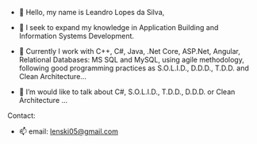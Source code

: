 - 👋 Hello, my name is Leandro Lopes da Silva,  
- 👀 I seek to expand my knowledge in Application Building and Information Systems Development.
- 🌱 Currently I work with C++, C#, Java, .Net Core, ASP.Net, Angular, Relational Databases: MS SQL and MySQL,
using agile methodology, following good programming practices as S.O.L.I.D., D.D.D., T.D.D. and Clean Architecture...

- 💞️ I’m would like to talk about C#, S.O.L.I.D., T.D.D., D.D.D. or Clean Architecture ...

Contact:
- 📫 email: lenski05@gmail.com

<!---
llenski/llenski is a ✨ special ✨ repository because its `README.md` (this file) appears on your GitHub profile.
You can click the Preview link to take a look at your changes.
--->
